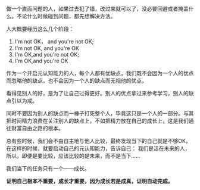 做一个直面问题的人，如果过去犯了错，改过来就可以了，没必要回避或者掩盖什么。不论什么时候碰到问题，都先想解决方法。

人大概要经历这么几个阶段：
1. I'm not OK， and you're not OK;
2. I'm not OK, and you're OK
3. I'm OK,and you're not OK;
4. I'm OK,and you're OK

作为一个开启元认知能力的人，每个人都有优缺点。我们既不会因为一个人的优点而忽略他的缺点，也不会因为一个人的缺点而无视他的优点。

看得见别人的好，是为了让自己过得更好。别人的优点拿过来参考学习，别人的缺点引以为戒。

同时不要因为别人的缺点而一棒子打死整个人，毕竟这只是一个人的一部分。与其把时间精力浪费在关注别人的缺点上，不如把精力放在自己的成长上，这是我们通往财富自由之路的根本。

总有些时候，我们会不由自主地与他人比较，最终发现当下的自己就是不够OK，在这样的时候，就要启动自己的元认知能力，告诉自己：
我们是活在未来的人，所以，即便是要比较，应该比较的是未来，而不是当下......

我们当下的任务只有一个——成长。

**证明自己根本不重要，成长才重要，因为成长若是成真，证明自动完成。**

